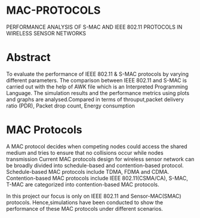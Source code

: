 # MAC-PROTOCOLS
PERFORMANCE ANALYSIS OF S-MAC  AND IEEE 802.11 PROTOCOLS IN  WIRELESS SENSOR NETWORKS

# Abstract
To evaluate the performance of IEEE 802.11 & S-MAC protocols by varying different parameters. The comparison between IEEE 802.11 and S-MAC is carried out with the help of AWK file which is an Interpreted Programming Language. The simulation results and the performance metrics using plots and graphs are analysed.Compared in terms of throuput,packet delivery ratio (PDR), Packet drop count, Energy consumption 

# MAC Protocols
A MAC protocol decides when competing nodes could access the shared medium and tries to ensure that no collisions occur while nodes transmission
Current MAC protocols design for wireless sensor network can be broadly divided into schedule-based and contention-based protocol.
Schedule-based MAC protocols include TDMA, FDMA and CDMA.
Contention-based MAC protocols include IEEE 802.11(CSMA/CA), S-MAC, T-MAC are categorized into contention-based MAC protocols.

In this project our focus is only on IEEE 802.11 and Sensor-MAC(SMAC) protocols. Hence,simulations have been conducted to show the performance of these MAC protocols under different scenarios.

